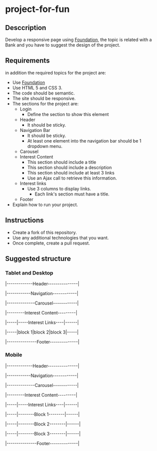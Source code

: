 # project-for-fun

## Desccription
Develop a responsive page using [Foundation](http://foundation.zurb.com/sites/docs/), the topic is related with a Bank and you have to suggest the design of the project.

## Requirements
in addition the required topics for the project are:

- Use [Foundation](http://foundation.zurb.com/sites/docs/)
- Use HTML 5 and CSS 3.
- The code should be semantic.
- The site should be responsive.
- The sections for the project are:
  - Login
    - Define the section to show this element
  - Header
    - It should be sticky.
  - Navigation Bar
    - It should be sticky.
    - At least one element into the navigation bar should be 1 dropdown menu.
  - Carousel
  - Interest Content
    - This section should include a title
    - This section should include a description
    - This section should include at least 3 links   
    - Use an Ajax call to retrieve this information. 
  - Interest links
     - Use 3 columns to display links. 
       - Each link's section must have a title.
  - Footer
- Explain how to run your project.  
  
## Instructions
- Create a fork of this repository.
- Use any additional technologies that you want.
- Once complete, create a pull request.

## Suggested structure


### Tablet and Desktop

|-------------Header---------------|

|------------Navigation------------|

|--------------Carousel------------|

|---------Interest Content---------|

|-----|-----Interest Links----|------|

|-----|block 1|block 2|block 3|-----|

|---------------Footer--------------|


### Mobile

|-------------Header---------------|

|------------Navigation------------|

|--------------Carousel------------|

|---------Interest Content---------|

|-----|-----Interest Links----|------|

|-----|--------Block 1--------|------|

|-----|--------Block 2--------|------|

|-----|--------Block 3--------|------|

|---------------Footer--------------|

